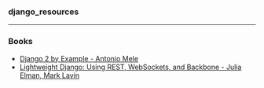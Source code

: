 ### django_resources

---
### Books 
- [Django 2 by Example -  Antonio Mele](https://drive.google.com/file/d/1zZaSEaAR7U32UE27gxLZIL5jVDp06mHr/view?usp=sharing)
- [Lightweight Django: Using REST, WebSockets, and Backbone - 	Julia Elman, Mark Lavin](https://drive.google.com/file/d/19Dfl6ks_heYOpB6khhkAeoEGsAM4kmUH/view?usp=sharing)

